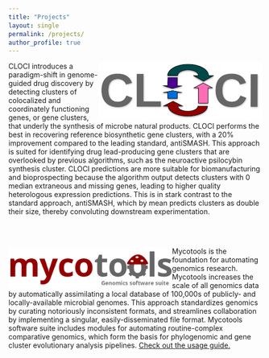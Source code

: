 ```yaml
---
title: "Projects"
layout: single
permalink: /projects/
author_profile: true
---
```


<a href="https://github.com/xonq/cloci"><img align="right"
src="https://github.com/xonq/xonq.github.io/blob/master/assets/images/cloci.png?raw=true"
title="Co-occurrence Locus and Orthologous Cluster Identifier"
style="width:325px"/></a>
CLOCI introduces a paradigm-shift in genome-guided drug discovery by detecting 
clusters of colocalized and coordinately functioning genes, or gene clusters, 
that underly the synthesis of microbe natural products. CLOCI performs
the best in recovering reference biosynthetic gene clusters, with a 20%
improvement compared to the leading standard, antiSMASH. This approach is
suited for identifying drug lead-producing gene clusters that are overlooked by
previous algorithms, such as the neuroactive psilocybin synthesis cluster.
CLOCI predictions are more suitable for biomanufacturing and bioprospecting
because the algorithm output detects clusters with 0 median extraneous and missing
genes, leading to higher quality heterologous expression predictions. This is
in stark contrast to the standard approach, antiSMASH, which by mean 
predicts clusters as double their size, thereby convoluting downstream
experimentation.

<br /><br />

<a href="https://github.com/xonq/mycotools"><img align="left"
src="https://github.com/xonq/xonq.github.io/blob/master/assets/images/mycotools.png?raw=true"
style="width:325px"/></a>
Mycotools is the foundation for automating genomics research.
Mycotools increases the scale of all genomics data by
automatically assimilating a local database of 100,000s of publicly- and locally-available microbial genomes. This approach standardizes 
genomics by curating notoriously inconsistent formats, 
and streamlines collaboration by implementing a singular, easily-disseminated
file format. Mycotools software suite includes modules for automating
routine-complex comparative genomics, which form the basis for phylogenomic and
gene cluster evolutionary analysis pipelines. <a
href="https://github.com/xonq/mycotools/blob/master/mycotools/USAGE.md">Check
out the usage guide.</a>
